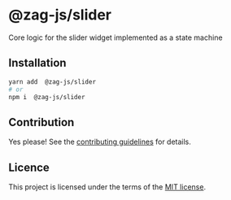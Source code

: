 # @zag-js/slider

Core logic for the slider widget implemented as a state machine

## Installation

```sh
yarn add  @zag-js/slider
# or
npm i  @zag-js/slider
```

## Contribution

Yes please! See the [contributing guidelines](https://github.com/chakra-ui/ui-machines/blob/main/CONTRIBUTING.md) for
details.

## Licence

This project is licensed under the terms of the
[MIT license](https://github.com/chakra-ui/ui-machines/blob/main/LICENSE).
